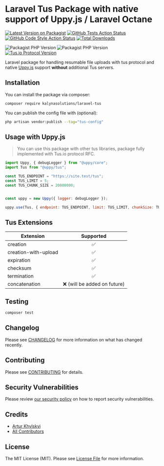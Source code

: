 # Laravel Tus Package with native support of Uppy.js / Laravel Octane

[![Latest Version on Packagist](https://img.shields.io/packagist/v/kalynasolutions/laravel-tus.svg?style=flat-square)](https://packagist.org/packages/kalynasolutions/laravel-tus)
[![GitHub Tests Action Status](https://img.shields.io/github/actions/workflow/status/kalynasolutions/laravel-tus/run-tests.yml?branch=main&label=tests&style=flat-square)](https://github.com/kalynasolutions/laravel-tus/actions?query=workflow%3Arun-tests+branch%3Amain)
[![GitHub Code Style Action Status](https://img.shields.io/github/actions/workflow/status/kalynasolutions/laravel-tus/fix-php-code-style-issues.yml?branch=main&label=code%20style&style=flat-square)](https://github.com/kalynasolutions/laravel-tus/actions?query=workflow%3A"Fix+PHP+code+style+issues"+branch%3Amain)
[![Total Downloads](https://img.shields.io/packagist/dt/kalynasolutions/laravel-tus.svg?style=flat-square)](https://packagist.org/packages/kalynasolutions/laravel-tus)

![Packagist PHP Version](https://img.shields.io/packagist/dependency-v/kalynasolutions/laravel-tus/php?style=flat-square)
![Packagist PHP Version](https://img.shields.io/packagist/dependency-v/kalynasolutions/laravel-tus/illuminate/contracts?color=%23F05340&label=laravel&style=flat-square)
[![Tus.io Protocol Version](https://img.shields.io/badge/tus.io_protocol-1.0.0-brightgreen?style=flat-square)](https://tus.io/protocols/resumable-upload.html)

Laravel package for handling resumable file uploads with tus protocol and native [Uppy.js](https://uppy.io) support **without** additional Tus servers.

## Installation

You can install the package via composer:

```bash
composer require kalynasolutions/laravel-tus
```

You can publish the config file with (optional):

```bash
php artisan vendor:publish --tag="tus-config"
```

## Usage with Uppy.js

> You can use this package with other tus libraries, package fully implemented with Tus.io protocol RFC.

```js
import Uppy, { debugLogger } from "@uppy/core";
import Tus from "@uppy/tus";

const TUS_ENDPOINT = "https://site.test/tus";
const TUS_LIMIT = 5;
const TUS_CHUNK_SIZE = 20000000;


const uppy = new Uppy({ logger: debugLogger });

uppy.use(Tus, { endpoint: TUS_ENDPOINT, limit: TUS_LIMIT, chunkSize: TUS_CHUNK_SIZE })
```

## Tus Extensions

| Extension            |          Supported          |
|----------------------|:---------------------------:|
| creation             |              ✅              |
| creation-with-upload |              ✅              |
| expiration           |              ✅              |
| checksum             |              ✅              |
| termination          |              ✅              |
| concatenation        | ❌ (will be added on future) |

## Testing

```bash
composer test
```

## Changelog

Please see [CHANGELOG](CHANGELOG.md) for more information on what has changed recently.

## Contributing

Please see [CONTRIBUTING](CONTRIBUTING.md) for details.

## Security Vulnerabilities

Please review [our security policy](../../security/policy) on how to report security vulnerabilities.

## Credits

- [Artur Khylskyi](https://github.com/arthurpatriot)
- [All Contributors](../../contributors)

## License

The MIT License (MIT). Please see [License File](LICENSE.md) for more information.
